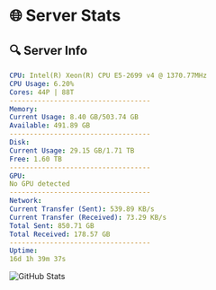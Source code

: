 # 🌐 Server Stats
## 🔍 Server Info
```yaml
CPU: Intel(R) Xeon(R) CPU E5-2699 v4 @ 1370.77MHz
CPU Usage: 6.20%
Cores: 44P | 88T
-----------------------------------
Memory:
Current Usage: 8.40 GB/503.74 GB
Available: 491.89 GB
-----------------------------------
Disk:
Current Usage: 29.15 GB/1.71 TB
Free: 1.60 TB
-----------------------------------
GPU:
No GPU detected
-----------------------------------
Network:
Current Transfer (Sent): 539.89 KB/s
Current Transfer (Received): 73.29 KB/s
Total Sent: 850.71 GB
Total Received: 178.57 GB
-----------------------------------
Uptime:
16d 1h 39m 37s
```
![GitHub Stats](https://img.shields.io/badge/Updated-2025-05-05_18:48:25-blue)